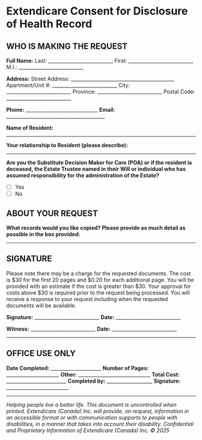 # Extendicare Consent for Disclosure of Health Record

## WHO IS MAKING THE REQUEST

**Full Name:**
Last: ___________________________
First: ___________________________
M.I.: ___________________________

**Address:**
Street Address: ___________________________________________
Apartment/Unit #: ___________________________
City: ___________________________
Province: ___________________________
Postal Code: ___________________________

**Phone:** ______________________________
**Email:** _________________________________________

**Name of Resident:**
_____________________________________________

**Your relationship to Resident (please describe):**
_________________________________________________________________

**Are you the Substitute Decision Maker for Care (POA) or if the resident is deceased, the Estate Trustee named in their Will or individual who has assumed responsibility for the administration of the Estate?**
- [ ] Yes
- [ ] No

## ABOUT YOUR REQUEST

**What records would you like copied? Please provide as much detail as possible in the box provided:**
_________________________________________________________________

## SIGNATURE

Please note there may be a charge for the requested documents. The cost is $30 for the first 20 pages and $0.20 for each additional page. You will be provided with an estimate if the cost is greater than $30. Your approval for costs above $30 is required prior to the request being processed. You will receive a response to your request including when the requested documents will be available.

**Signature:** ___________________________
**Date:** ___________________________

**Witness:** ___________________________
**Date:** ___________________________

----

## OFFICE USE ONLY

**Date Completed:** _____________________
**Number of Pages:** ______________________
**Other:** ______________________________
**Total Cost:** _________________________
**Completed by:** ___________________
**Signature:** __________________________

----

*Helping people live a better life. This document is uncontrolled when printed.*
*Extendicare (Canada) Inc. will provide, on request, information in an accessible format or with communication supports to people with disabilities, in a manner that takes into account their disability.*
*Confidential and Proprietary Information of Extendicare (Canada) Inc. © 2025*